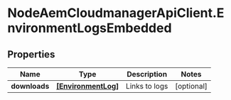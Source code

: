 # NodeAemCloudmanagerApiClient.EnvironmentLogsEmbedded

## Properties

Name | Type | Description | Notes
------------ | ------------- | ------------- | -------------
**downloads** | [**[EnvironmentLog]**](EnvironmentLog.md) | Links to logs | [optional] 


